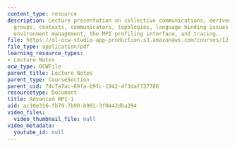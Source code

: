 ```yaml
---
content_type: resource
description: Lecture presentation on collective communications, derived datatypes,
  groups, contexts, communicators, topologies, language binding issues , The MPI runtime,
  environment management, the MPI profiling interface, and tracing.
file: https://ol-ocw-studio-app-production.s3.amazonaws.com/courses/12-950-parallel-programming-for-multicore-machines-using-openmp-and-mpi-january-iap-2010/ac10e316fb797b90b9913f9442dba294_MIT12_950IAP10_Lec4.pdf
file_type: application/pdf
learning_resource_types:
- Lecture Notes
ocw_type: OCWFile
parent_title: Lecture Notes
parent_type: CourseSection
parent_uid: 74c7a7ac-89fa-b9fc-1942-4f3daf737786
resourcetype: Document
title: Advanced MPI-1
uid: ac10e316-fb79-7b90-b991-3f9442dba294
video_files:
  video_thumbnail_file: null
video_metadata:
  youtube_id: null
---
```

